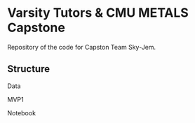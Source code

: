 # Varsity Tutors & CMU METALS Capstone
Repository of the code for Capston Team Sky-Jem. 
## Structure
Data

MVP1

Notebook


